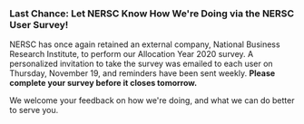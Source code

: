 ### Last Chance: Let NERSC Know How We're Doing via the NERSC User Survey!

NERSC has once again retained an external company, National Business Research 
Institute, to perform our Allocation Year 2020 survey. A personalized invitation
to take the survey was emailed to each user on Thursday, November 19, and 
reminders have been sent weekly. **Please complete your survey before it closes
tomorrow.** 

We welcome your feedback on how we're doing, and what we can do better to serve 
you.
